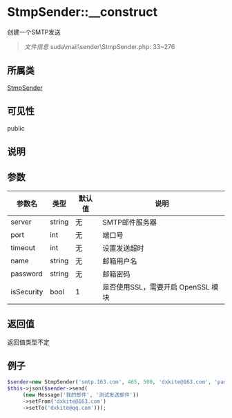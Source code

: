 # StmpSender::__construct
创建一个SMTP发送
> *文件信息* suda\mail\sender\StmpSender.php: 33~276
## 所属类 

[StmpSender](../StmpSender.md)

## 可见性

  public  
## 说明



## 参数

| 参数名 | 类型 | 默认值 | 说明 |
|--------|-----|-------|-------|
| server |  string | 无 |  SMTP邮件服务器 |
| port |  int | 无 |  端口号 |
| timeout |  int | 无 |  设置发送超时 |
| name |  string | 无 |  邮箱用户名 |
| password |  string | 无 |  邮箱密码 |
| isSecurity |  bool | 1 |  是否使用SSL，需要开启 OpenSSL 模块 |

## 返回值
返回值类型不定

## 例子

```php
$sender=new StmpSender('smtp.163.com', 465, 500, 'dxkite@163.com', 'password', true);
$this->json($sender->send(
     (new Message('我的邮件', '测试发送邮件'))
     ->setFrom('dxkite@163.com')
     ->setTo('dxkite@qq.com')));
```